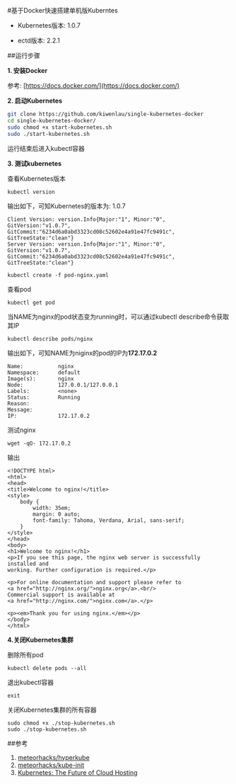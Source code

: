 #基于Docker快速搭建单机版Kuberntes

- Kubernetes版本: 1.0.7

- ectd版本: 2.2.1

##运行步骤

**1. 安装Docker**

参考: [https://docs.docker.com/](https://docs.docker.com/)

**2. 启动Kubernetes**

```sh
git clone https://github.com/kiwenlau/single-kubernetes-docker
cd single-kubernetes-docker/
sudo chmod +x start-kubernetes.sh 
sudo ./start-kubernetes.sh 
```

运行结束后进入kubectl容器

**3. 测试kubernetes**

查看Kubernetes版本

```
kubectl version
```

输出如下，可知Kubernetes的版本为: 1.0.7

```
Client Version: version.Info{Major:"1", Minor:"0", GitVersion:"v1.0.7", GitCommit:"6234d6a0abd3323cd08c52602e4a91e47fc9491c", GitTreeState:"clean"}
Server Version: version.Info{Major:"1", Minor:"0", GitVersion:"v1.0.7", GitCommit:"6234d6a0abd3323cd08c52602e4a91e47fc9491c", GitTreeState:"clean"}
```


```
kubectl create -f pod-nginx.yaml
```

查看pod

```
kubectl get pod
```

当NAME为nginx的pod状态变为running时，可以通过kubectl describe命令获取其IP

```
kubectl describe pods/nginx
```

输出如下，可知NAME为niginx的pod的IP为**172.17.0.2**

```
Name:			nginx
Namespace:		default
Image(s):		nginx
Node:			127.0.0.1/127.0.0.1
Labels:			<none>
Status:			Running
Reason:				
Message:			
IP:				172.17.0.2
```

测试nginx

```
wget -qO- 172.17.0.2
```

输出

```
<!DOCTYPE html>
<html>
<head>
<title>Welcome to nginx!</title>
<style>
    body {
        width: 35em;
        margin: 0 auto;
        font-family: Tahoma, Verdana, Arial, sans-serif;
    }
</style>
</head>
<body>
<h1>Welcome to nginx!</h1>
<p>If you see this page, the nginx web server is successfully installed and
working. Further configuration is required.</p>

<p>For online documentation and support please refer to
<a href="http://nginx.org/">nginx.org</a>.<br/>
Commercial support is available at
<a href="http://nginx.com/">nginx.com</a>.</p>

<p><em>Thank you for using nginx.</em></p>
</body>
</html>
```

**4.关闭Kubernetes集群**

删除所有pod

```
kubectl delete pods --all
``` 

退出kubectl容器

```
exit
```

关闭Kubernetes集群的所有容器

```
sudo chmod +x ./stop-kubernetes.sh 
sudo ./stop-kubernetes.sh 
```


##参考
1. [meteorhacks/hyperkube](https://github.com/meteorhacks/hyperkube)
2. [meteorhacks/kube-init](https://github.com/meteorhacks/kube-init)
3. [Kubernetes: The Future of Cloud Hosting](https://meteorhacks.com/learn-kubernetes-the-future-of-the-cloud)
